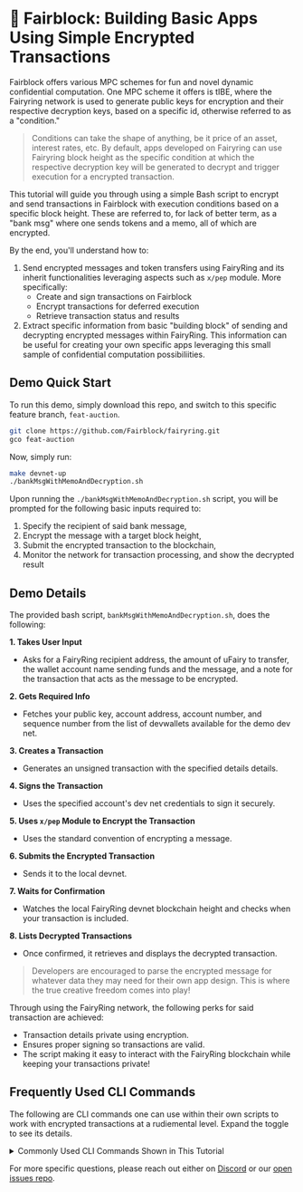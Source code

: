 # 🍄 Fairblock: Building Basic Apps Using Simple Encrypted Transactions

Fairblock offers various MPC schemes for fun and novel dynamic confidential computation. One MPC scheme it offers is tIBE, where the Fairyring network is used to generate public keys for encryption and their respective decryption keys, based on a specific id, otherwise referred to as a "condition."

> Conditions can take the shape of anything, be it price of an asset, interest rates, etc. By default, apps developed on Fairyring can use Fairyring block height as the specific condition at which the respective decryption key will be generated to decrypt and trigger execution for a encrypted transaction.

This tutorial will guide you through using a simple Bash script to encrypt and send transactions in Fairblock with execution conditions based on a specific block height. These are referred to, for lack of better term, as a "bank msg" where one sends tokens and a memo, all of which are encrypted. 

By the end, you'll understand how to:

1. Send encrypted messages and token transfers using FairyRing and its inherit functionalities leveraging aspects such as `x/pep` module. More specifically:
    - Create and sign transactions on Fairblock
    - Encrypt transactions for deferred execution
    - Retrieve transaction status and results
2. Extract specific information from basic "building block" of sending and decrypting encrypted messages within FairyRing. This information can be useful for creating your own specific apps leveraging this small sample of confidential computation possibiliities.

## Demo Quick Start

To run this demo, simply download this repo, and switch to this specific feature branch, `feat-auction`.

```bash
git clone https://github.com/Fairblock/fairyring.git
gco feat-auction
```

Now, simply run:

```bash
make devnet-up
./bankMsgWithMemoAndDecryption.sh
```

Upon running the `./bankMsgWithMemoAndDecryption.sh` script, you will be prompted for the following basic inputs required to:

1. Specify the recipient of said bank message,
2. Encrypt the message with a target block height,
3. Submit the encrypted transaction to the blockchain,
4. Monitor the network for transaction processing, and show the decrypted result

## Demo Details

The provided bash script, `bankMsgWithMemoAndDecryption.sh`, does the following:

**1. Takes User Input**
- Asks for a FairyRing recipient address, the amount of uFairy to transfer, the wallet account name sending funds and the message, and a note for the transaction that acts as the message to be encrypted.

**2. Gets Required Info**
- Fetches your public key, account address, account number, and sequence number from the list of devwallets available for the demo dev net.

**3. Creates a Transaction**
- Generates an unsigned transaction with the specified details details.

**4. Signs the Transaction**
- Uses the specified account's dev net credentials to sign it securely.

**5. Uses `x/pep` Module to Encrypt the Transaction**
- Uses the standard convention of encrypting a message.

**6. Submits the Encrypted Transaction**
- Sends it to the local devnet.

**7. Waits for Confirmation**
- Watches the local FairyRing devnet blockchain height and checks when your transaction is included.

**8. Lists Decrypted Transactions**
- Once confirmed, it retrieves and displays the decrypted transaction.

> Developers are encouraged to parse the encrypted message for whatever data they may need for their own app design. This is where the true creative freedom comes into play!

Through using the FairyRing network, the following perks for said transaction are achieved:

- Transaction details private using encryption.
- Ensures proper signing so transactions are valid.
- The script making it easy to interact with the FairyRing blockchain while keeping your transactions private!

## Frequently Used CLI Commands 

The following are CLI commands one can use within their own scripts to work with encrypted transactions at a rudiemental level. Expand the toggle to see its details.

<details>
<summary>Commonly Used CLI Commands Shown in This Tutorial</summary>

### Fetch the Public Key for Encryption
- Use this in your app if you need to encrypt messages or transactions.

```bash
fairyringd query pep show-active-pub-key -o json | jq -r '.active_pubkey.public_key'
```

### Getting a FairyRing Account Address
- Essential if you're writing a wallet integration.

```bash
fairyringd keys show $ACCOUNT_NAME -a --keyring-backend test --home devnet_data/fairyring_devnet
```

### Create an Unsigned Transaction
- Builds a raw transaction JSON to be signed afterwards.

```bash
fairyringd tx bank send $ACC_ADDR $RECIPIENT $AMOUNT --generate-only -o json
```

### Get Account Number (for offline signing)
- Your application might need this if it manually constructs and signs transactions.

```bash
fairyringd query auth account $ACC_ADDR -o json | jq -r '.account.value.account_number'
```

### Get Sequence Number (Nonce)
- Obtaining the nonce is helpful when signing to prevent replay attacks.

```bash
fairyringd query pep show-pep-nonce $ACC_ADDR -o json | jq -r '.pep_nonce.nonce'
```

### Signs the Transaction Locally
- This allows offline signing, useful for hardware wallets or remote signing services.

If your app needs to handle user signing, it can call:

```bash
fairyringd tx sign unsigned.json --from $ACCOUNT_NAME --offline --account-number $ACC_NUM --sequence $ACC_SEQ
```

### Encrypting the Signed Transaction

Use the following to actually encrypt the transaction where one has to specify the target height, respective public key, and signed transaction.

```bash
fairyringd encrypt $TARGET_HEIGHT $PUBKEY "$SIGNED"
```

### Submitting the Encrypted Transaction:

Use the below command to submit the encrypted transaction with a specified target height for decryption.

```bash
fairyringd tx pep submit-encrypted-tx $ENCRYPTED $TARGET_HEIGHT
```

### Extracting the Transaction Hash (For Tracking)
Use the below command to extract the transaction hash that can be used to monitor the transaction status.

```bash
echo "$TX_SUBMISSION_OUTPUT" | grep -oE "txhash: [A-Fa-f0-9]+" | awk '{print $2}'
```

### Wait for Confirmation & Retrieves the Decrypted Transaction

This command monitors block height until the transaction is executed, and fetches decrypted transactions for further processing:

- This can be used to display decrypted transaction details in your app.

```bash
fairyringd list-decrypted-txs $TARGET_HEIGHT --output json | jq
```

## How You Can Use These Commands in Your Own App

1. Build your own app that uses the rudimentary encrypted transaction functionality with FairyRing.
2. Automate transaction workflows → Utilize contract call-back, and thus feth and process decrypted transactions once confirmed automatically.
3. Build a transaction explorer → Extract TX hashes and track status.

</details>

For more specific questions, please reach out either on [Discord](https://discord.gg/jhNBCCAMPK) or our [open issues repo](TODO-GET-LINK).
